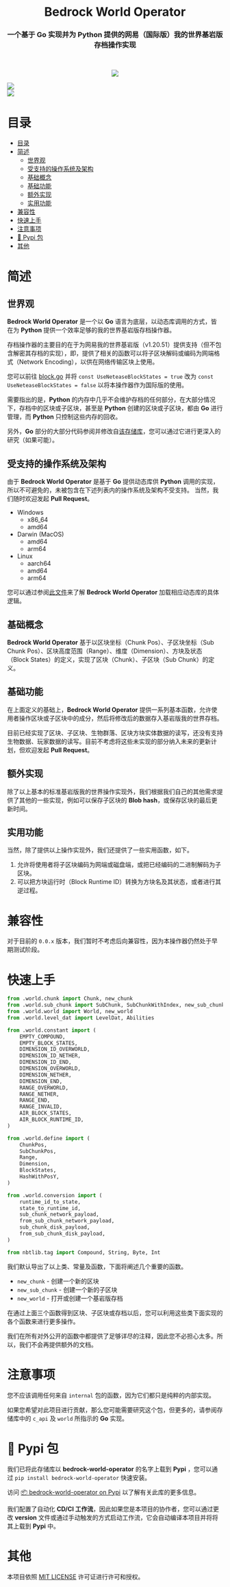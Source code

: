 <h1 align="center">Bedrock World Operator</h1>
<h3 align="center">一个基于 Go 实现并为 Python 提供的网易（国际版）我的世界基岩版存档操作实现</h3>
<br/>
<p align="center">
<img src="https://forthebadge.com/images/badges/built-with-love.svg">
<p>



[python]: https://img.shields.io/badge/python-3.11-AB70FF?style=for-the-badge
[license]: https://img.shields.io/badge/LICENSE-MIT-228B22?style=for-the-badge



[![][python]](https://www.python.org/)<br/>
[![][license]](LICENSE)<br/>







# 目录
- [目录](#目录)
- [简述](#简述)
  - [世界观](#世界观)
  - [受支持的操作系统及架构](#受支持的操作系统及架构)
  - [基础概念](#基础概念)
  - [基础功能](#基础功能)
  - [额外实现](#额外实现)
  - [实用功能](#实用功能)
- [兼容性](#兼容性)
- [快速上手](#快速上手)
- [注意事项](#注意事项)
- [🐍 Pypi 包](#-pypi-包)
- [其他](#其他)





# 简述
## 世界观
**Bedrock World Operator** 是一个以 **Go** 语言为底层，以动态库调用的方式，皆在为 **Python** 提供一个效率足够的我的世界基岩版存档操作器。

存档操作器的主要目的在于为网易我的世界基岩版（v1.20.51）提供支持（但不包含解密其存档的实现），即，提供了相关的函数可以将子区块解码或编码为网端格式（Network Encoding），以供在网络传输区块上使用。

您可以前往 [block.go](./block/block.go) 并将 `const UseNeteaseBlockStates = true` 改为 `const UseNeteaseBlockStates = false` 以将本操作器作为国际版的使用。

需要指出的是，**Python** 的内存中几乎不会维护存档的任何部分，在大部分情况下，存档中的区块或子区块，甚至是 **Python** 创建的区块或子区块，都由 **Go** 进行管理，而 **Python** 只控制这些内存的回收。

另外，**Go** 部分的大部分代码参阅并修改自[该存储库](https://github.com/df-mc/dragonfly)，您可以通过它进行更深入的研究（如果可能）。



## 受支持的操作系统及架构
由于 **Bedrock World Operator** 是基于 **Go** 提供动态库供 **Python** 调用的实现，所以不可避免的，未被包含在下述列表内的操作系统及架构不受支持。
当然，我们随时欢迎发起 **Pull Request**。

- Windows
    * x86_64
    * amd64
- Darwin (MacOS)
    * amd64
    * arm64
- Linux
    * aarch64
    * amd64
    * arm64

您可以通过参阅[此文件](./python/package/internal/load_dynamic_library.py)来了解 **Bedrock World Operator** 加载相应动态库的具体逻辑。



## 基础概念
**Bedrock World Operator** 基于以区块坐标（Chunk Pos）、子区块坐标（Sub Chunk Pos）、区块高度范围（Range）、维度（Dimension）、方块及状态（Block States）的定义，实现了区块（Chunk）、子区块（Sub Chunk）的定义。



## 基础功能
在上面定义的基础上，**Bedrock World Operator** 提供一系列基本函数，允许使用者操作区块或子区块中的成分，然后将修改后的数据存入基岩版我的世界存档。

目前已经实现了区块、子区块、生物群落、区块方块实体数据的读写，还没有支持生物数据、玩家数据的读写。目前不考虑将这些未实现的部分纳入未来的更新计划，但欢迎发起 **Pull Request**。



## 额外实现
除了以上基本的标准基岩版我的世界操作实现外，我们根据我们自己的其他需求提供了其他的一些实现，例如可以保存子区块的 **Blob hash**，或保存区块的最后更新时间。



## 实用功能
当然，除了提供以上操作实现外，我们还提供了一些实用函数，如下。
1. 允许将使用者将子区块编码为网端或磁盘端，或把已经编码的二进制解码为子区块。
2. 可以把方块运行时（Block Runtime ID）转换为方块名及其状态，或者进行其逆过程。





# 兼容性
对于目前的 `0.0.x` 版本，我们暂时不考虑后向兼容性，因为本操作器仍然处于早期测试阶段。





# 快速上手
```python
from .world.chunk import Chunk, new_chunk
from .world.sub_chunk import SubChunk, SubChunkWithIndex, new_sub_chunk
from .world.world import World, new_world
from .world.level_dat import LevelDat, Abilities

from .world.constant import (
    EMPTY_COMPOUND,
    EMPTY_BLOCK_STATES,
    DIMENSION_ID_OVERWORLD,
    DIMENSION_ID_NETHER,
    DIMENSION_ID_END,
    DIMENSION_OVERWORLD,
    DIMENSION_NETHER,
    DIMENSION_END,
    RANGE_OVERWORLD,
    RANGE_NETHER,
    RANGE_END,
    RANGE_INVALID,
    AIR_BLOCK_STATES,
    AIR_BLOCK_RUNTIME_ID,
)

from .world.define import (
    ChunkPos,
    SubChunkPos,
    Range,
    Dimension,
    BlockStates,
    HashWithPosY,
)

from .world.conversion import (
    runtime_id_to_state,
    state_to_runtime_id,
    sub_chunk_network_payload,
    from_sub_chunk_network_payload,
    sub_chunk_disk_payload,
    from_sub_chunk_disk_payload,
)

from nbtlib.tag import Compound, String, Byte, Int
```
我们默认导出了以上类、常量及函数，下面将阐述几个重要的函数。
- `new_chunk` - 创建一个新的区块
- `new_sub_chunk` - 创建一个新的子区块
- `new_world` - 打开或创建一个基岩版存档

在通过上面三个函数得到区块、子区块或存档以后，您可以利用这些类下面实现的各个函数来进行更多操作。

我们在所有对外公开的函数中都提供了足够详尽的注释，因此您不必担心太多。所以，我们不会再提供额外的文档。





# 注意事项
您不应该调用任何来自 `internal` 包的函数，因为它们都只是纯粹的内部实现。

如果您希望对此项目进行贡献，那么您可能需要研究这个包，但更多的，请参阅存储库中的 `c_api` 及 `world` 所指示的 **Go** 实现。





# 🐍 Pypi 包
我们已将此存储库以 **bedrock-world-operator** 的名字上载到 **Pypi** ，您可以通过 `pip install bedrock-world-operator` 快速安装。

访问 [📦 bedrock-world-operator on Pypi](https://pypi.org/project/bedrock-world-operator) 以了解有关此库的更多信息。

我们配置了自动化 **CD/CI 工作流**，因此如果您是本项目的协作者，您可以通过更改 **version** 文件或通过手动触发的方式启动工作流，它会自动编译本项目并将将其上载到 **Pypi** 中。





# 其他
本项目依照 [MIT LICENSE](./LICENSE) 许可证进行许可和授权。
